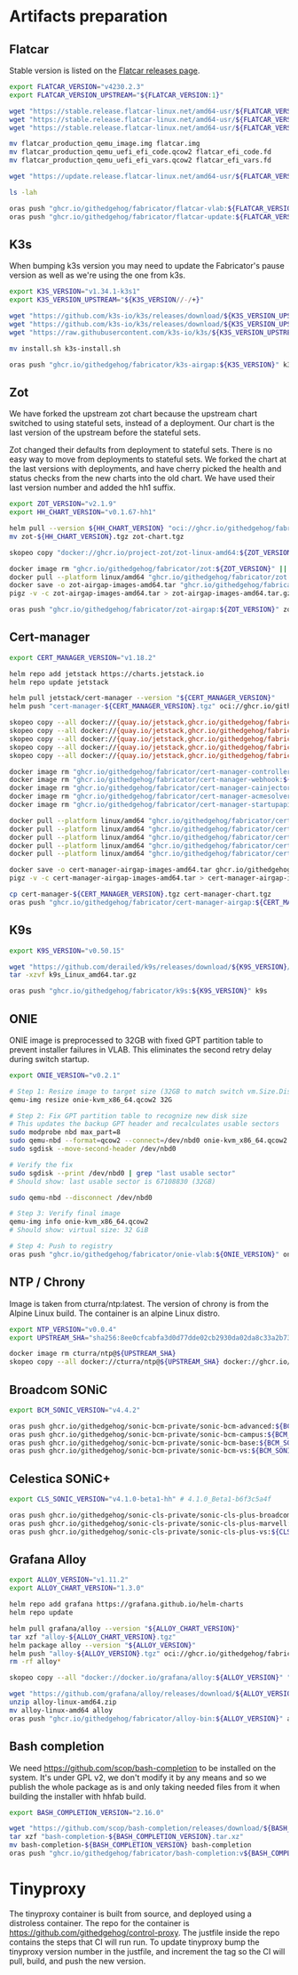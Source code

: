 # Artifacts preparation

## Flatcar

Stable version is listed on the [Flatcar releases page](https://www.flatcar.org/releases).

```bash
export FLATCAR_VERSION="v4230.2.3"
export FLATCAR_VERSION_UPSTREAM="${FLATCAR_VERSION:1}"

wget "https://stable.release.flatcar-linux.net/amd64-usr/${FLATCAR_VERSION_UPSTREAM}/flatcar_production_qemu_image.img"
wget "https://stable.release.flatcar-linux.net/amd64-usr/${FLATCAR_VERSION_UPSTREAM}/flatcar_production_qemu_uefi_efi_code.qcow2"
wget "https://stable.release.flatcar-linux.net/amd64-usr/${FLATCAR_VERSION_UPSTREAM}/flatcar_production_qemu_uefi_efi_vars.qcow2"

mv flatcar_production_qemu_image.img flatcar.img
mv flatcar_production_qemu_uefi_efi_code.qcow2 flatcar_efi_code.fd
mv flatcar_production_qemu_uefi_efi_vars.qcow2 flatcar_efi_vars.fd

wget "https://update.release.flatcar-linux.net/amd64-usr/${FLATCAR_VERSION_UPSTREAM}/flatcar_production_update.gz"

ls -lah

oras push "ghcr.io/githedgehog/fabricator/flatcar-vlab:${FLATCAR_VERSION}" flatcar.img flatcar_efi_code.fd flatcar_efi_vars.fd
oras push "ghcr.io/githedgehog/fabricator/flatcar-update:${FLATCAR_VERSION}" flatcar_production_update.gz
```

## K3s

When bumping k3s version you may need to update the Fabricator's pause version as well as we're using the one from k3s.

```bash
export K3S_VERSION="v1.34.1-k3s1"
export K3S_VERSION_UPSTREAM="${K3S_VERSION//-/+}"

wget "https://github.com/k3s-io/k3s/releases/download/${K3S_VERSION_UPSTREAM}/k3s"
wget "https://github.com/k3s-io/k3s/releases/download/${K3S_VERSION_UPSTREAM}/k3s-airgap-images-amd64.tar.gz"
wget "https://raw.githubusercontent.com/k3s-io/k3s/${K3S_VERSION_UPSTREAM}/install.sh"

mv install.sh k3s-install.sh

oras push "ghcr.io/githedgehog/fabricator/k3s-airgap:${K3S_VERSION}" k3s k3s-airgap-images-amd64.tar.gz k3s-install.sh
```

## Zot
We have forked the upstream zot chart because the upstream chart switched to
using stateful sets, instead of a deployment. Our chart is the last version of
the upstream before the stateful sets.

Zot changed their defaults from deployment to stateful sets. There is no easy
way to move from deployments to stateful sets. We forked the chart at the last
versions with deployments, and have cherry picked the health and status checks
from the new charts into the old chart. We have used their last version number
and added the hh1 suffix.

```bash
export ZOT_VERSION="v2.1.9"
export HH_CHART_VERSION="v0.1.67-hh1"

helm pull --version ${HH_CHART_VERSION} "oci://ghcr.io/githedgehog/fabricator/charts/zot"
mv zot-${HH_CHART_VERSION}.tgz zot-chart.tgz

skopeo copy "docker://ghcr.io/project-zot/zot-linux-amd64:${ZOT_VERSION}" "docker://ghcr.io/githedgehog/fabricator/zot:${ZOT_VERSION}"

docker image rm "ghcr.io/githedgehog/fabricator/zot:${ZOT_VERSION}" || true
docker pull --platform linux/amd64 "ghcr.io/githedgehog/fabricator/zot:${ZOT_VERSION}"
docker save -o zot-airgap-images-amd64.tar "ghcr.io/githedgehog/fabricator/zot:${ZOT_VERSION}"
pigz -v -c zot-airgap-images-amd64.tar > zot-airgap-images-amd64.tar.gz

oras push "ghcr.io/githedgehog/fabricator/zot-airgap:${ZOT_VERSION}" zot-airgap-images-amd64.tar.gz zot-chart.tgz
```

## Cert-manager

```bash
export CERT_MANAGER_VERSION="v1.18.2"

helm repo add jetstack https://charts.jetstack.io
helm repo update jetstack

helm pull jetstack/cert-manager --version "${CERT_MANAGER_VERSION}"
helm push "cert-manager-${CERT_MANAGER_VERSION}.tgz" oci://ghcr.io/githedgehog/fabricator/charts

skopeo copy --all docker://{quay.io/jetstack,ghcr.io/githedgehog/fabricator}/cert-manager-controller:${CERT_MANAGER_VERSION}
skopeo copy --all docker://{quay.io/jetstack,ghcr.io/githedgehog/fabricator}/cert-manager-webhook:${CERT_MANAGER_VERSION}
skopeo copy --all docker://{quay.io/jetstack,ghcr.io/githedgehog/fabricator}/cert-manager-cainjector:${CERT_MANAGER_VERSION}
skopeo copy --all docker://{quay.io/jetstack,ghcr.io/githedgehog/fabricator}/cert-manager-acmesolver:${CERT_MANAGER_VERSION}
skopeo copy --all docker://{quay.io/jetstack,ghcr.io/githedgehog/fabricator}/cert-manager-startupapicheck:${CERT_MANAGER_VERSION}

docker image rm "ghcr.io/githedgehog/fabricator/cert-manager-controller:${CERT_MANAGER_VERSION}"
docker image rm "ghcr.io/githedgehog/fabricator/cert-manager-webhook:${CERT_MANAGER_VERSION}"
docker image rm "ghcr.io/githedgehog/fabricator/cert-manager-cainjector:${CERT_MANAGER_VERSION}"
docker image rm "ghcr.io/githedgehog/fabricator/cert-manager-acmesolver:${CERT_MANAGER_VERSION}"
docker image rm "ghcr.io/githedgehog/fabricator/cert-manager-startupapicheck:${CERT_MANAGER_VERSION}"

docker pull --platform linux/amd64 "ghcr.io/githedgehog/fabricator/cert-manager-controller:${CERT_MANAGER_VERSION}"
docker pull --platform linux/amd64 "ghcr.io/githedgehog/fabricator/cert-manager-webhook:${CERT_MANAGER_VERSION}"
docker pull --platform linux/amd64 "ghcr.io/githedgehog/fabricator/cert-manager-cainjector:${CERT_MANAGER_VERSION}"
docker pull --platform linux/amd64 "ghcr.io/githedgehog/fabricator/cert-manager-acmesolver:${CERT_MANAGER_VERSION}"
docker pull --platform linux/amd64 "ghcr.io/githedgehog/fabricator/cert-manager-startupapicheck:${CERT_MANAGER_VERSION}"

docker save -o cert-manager-airgap-images-amd64.tar ghcr.io/githedgehog/fabricator/cert-manager-{controller,webhook,cainjector,acmesolver,startupapicheck}:${CERT_MANAGER_VERSION}
pigz -v -c cert-manager-airgap-images-amd64.tar > cert-manager-airgap-images-amd64.tar.gz

cp cert-manager-${CERT_MANAGER_VERSION}.tgz cert-manager-chart.tgz
oras push "ghcr.io/githedgehog/fabricator/cert-manager-airgap:${CERT_MANAGER_VERSION}" cert-manager-airgap-images-amd64.tar.gz cert-manager-chart.tgz
```

## K9s

```bash
export K9S_VERSION="v0.50.15"

wget "https://github.com/derailed/k9s/releases/download/${K9S_VERSION}/k9s_Linux_amd64.tar.gz"
tar -xzvf k9s_Linux_amd64.tar.gz

oras push "ghcr.io/githedgehog/fabricator/k9s:${K9S_VERSION}" k9s
```

## ONIE

ONIE image is preprocessed to 32GB with fixed GPT partition table to prevent installer failures in VLAB. This eliminates the second retry delay during switch startup.

```bash
export ONIE_VERSION="v0.2.1"

# Step 1: Resize image to target size (32GB to match switch vm.Size.Disk)
qemu-img resize onie-kvm_x86_64.qcow2 32G

# Step 2: Fix GPT partition table to recognize new disk size
# This updates the backup GPT header and recalculates usable sectors
sudo modprobe nbd max_part=8
sudo qemu-nbd --format=qcow2 --connect=/dev/nbd0 onie-kvm_x86_64.qcow2
sudo sgdisk --move-second-header /dev/nbd0

# Verify the fix
sudo sgdisk --print /dev/nbd0 | grep "last usable sector"
# Should show: last usable sector is 67108830 (32GB)

sudo qemu-nbd --disconnect /dev/nbd0

# Step 3: Verify final image
qemu-img info onie-kvm_x86_64.qcow2
# Should show: virtual size: 32 GiB

# Step 4: Push to registry
oras push "ghcr.io/githedgehog/fabricator/onie-vlab:${ONIE_VERSION}" onie-kvm_x86_64.qcow2 onie_efi_code.fd onie_efi_vars.fd
```

## NTP / Chrony

Image is taken from cturra/ntp:latest. The version of chrony is from the Alpine
Linux build. The container is an alpine Linux distro.

```bash
export NTP_VERSION="v0.0.4"
export UPSTREAM_SHA="sha256:8ee0cfcabfa3d0d77dde02cb2930da02da8c33a2b7393bb429010cbae0b9d509"

docker image rm cturra/ntp@${UPSTREAM_SHA}
skopeo copy --all docker://cturra/ntp@${UPSTREAM_SHA} docker://ghcr.io/githedgehog/fabricator/ntp:${NTP_VERSION}
```

## Broadcom SONiC

```bash
export BCM_SONIC_VERSION="v4.4.2"

oras push ghcr.io/githedgehog/sonic-bcm-private/sonic-bcm-advanced:${BCM_SONIC_VERSION} sonic-broadcom-enterprise-advanced.bin
oras push ghcr.io/githedgehog/sonic-bcm-private/sonic-bcm-campus:${BCM_SONIC_VERSION} sonic-broadcom-campus.bin
oras push ghcr.io/githedgehog/sonic-bcm-private/sonic-bcm-base:${BCM_SONIC_VERSION} sonic-broadcom-enterprise-base.bin
oras push ghcr.io/githedgehog/sonic-bcm-private/sonic-bcm-vs:${BCM_SONIC_VERSION} sonic-vs.bin
```

## Celestica SONiC+

```bash
export CLS_SONIC_VERSION="v4.1.0-beta1-hh" # 4.1.0_Beta1-b6f3c5a4f

oras push ghcr.io/githedgehog/sonic-cls-private/sonic-cls-plus-broadcom:${CLS_SONIC_VERSION} sonic-broadcom.bin
oras push ghcr.io/githedgehog/sonic-cls-private/sonic-cls-plus-marvell:${CLS_SONIC_VERSION} sonic-innovium.bin
oras push ghcr.io/githedgehog/sonic-cls-private/sonic-cls-plus-vs:${CLS_SONIC_VERSION} sonic-vs.bin
```

## Grafana Alloy

```bash
export ALLOY_VERSION="v1.11.2"
export ALLOY_CHART_VERSION="1.3.0"

helm repo add grafana https://grafana.github.io/helm-charts
helm repo update

helm pull grafana/alloy --version "${ALLOY_CHART_VERSION}"
tar xzf "alloy-${ALLOY_CHART_VERSION}.tgz"
helm package alloy --version "${ALLOY_VERSION}"
helm push "alloy-${ALLOY_VERSION}.tgz" oci://ghcr.io/githedgehog/fabricator/charts
rm -rf alloy*

skopeo copy --all "docker://docker.io/grafana/alloy:${ALLOY_VERSION}" "docker://ghcr.io/githedgehog/fabricator/alloy:${ALLOY_VERSION}"

wget "https://github.com/grafana/alloy/releases/download/${ALLOY_VERSION}/alloy-linux-amd64.zip"
unzip alloy-linux-amd64.zip
mv alloy-linux-amd64 alloy
oras push "ghcr.io/githedgehog/fabricator/alloy-bin:${ALLOY_VERSION}" alloy
```

## Bash completion

We need https://github.com/scop/bash-completion to be installed on the system. It's under GPL v2, we don't modify it by
any means and so we publish the whole package as is and only taking needed files from it when building the installer
with hhfab build.

```bash
export BASH_COMPLETION_VERSION="2.16.0"

wget "https://github.com/scop/bash-completion/releases/download/${BASH_COMPLETION_VERSION}/bash-completion-${BASH_COMPLETION_VERSION}.tar.xz"
tar xzf "bash-completion-${BASH_COMPLETION_VERSION}.tar.xz"
mv bash-completion-${BASH_COMPLETION_VERSION} bash-completion
oras push "ghcr.io/githedgehog/fabricator/bash-completion:v${BASH_COMPLETION_VERSION}" bash-completion
```

# Tinyproxy

The tinyproxy container is built from source, and deployed using a distroless
container. The repo for the container is https://github.com/githedgehog/control-proxy.
The justfile inside the repo contains the steps that CI will run run. To update
tinyproxy bump the tinyproxy version number in the justfile, and increment the tag so the
CI will pull, build, and push the new version.
